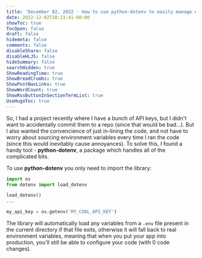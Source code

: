 ```yaml
---
title: 'December 02, 2022 - How to use python-dotenv to easily manage env vars'
date: 2022-12-02T10:21:41-08:00
showToc: true
TocOpen: false
draft: false
hidemeta: false
comments: false
disableShare: false
disableHLJS: false
hideSummary: false
searchHidden: true
ShowReadingTime: true
ShowBreadCrumbs: true
ShowPostNavLinks: true
ShowWordCount: true
ShowRssButtonInSectionTermList: true
UseHugoToc: true
---
```


So, I had a project recently where I have a bunch of API keys, but I didn't want to accidentally commit them to a repo
(since that would be bad...). But I also wanted the convencience of just in-lining the code, and not have to worry about
sourcing environment variables every time I ran the code (since this would inevitably cause annoyances). To solve this,
I found a handy tool - **python-dotenv**, a package which handles all of the complicated bits.

To use **python-dotenv** you only need to import the library:

```python
import os
from dotenv import load_dotenv

load_dotenv()
...

my_api_key = os.getenv('MY_COOL_API_KEY')
```

The library will automatically load any variables from a `.env` file present in the current directory if that file
exits, otherwise it will fall back to real environment variables, meaning that when you put your app into production,
you'll still be able to configure your code (with 0 code changes).
